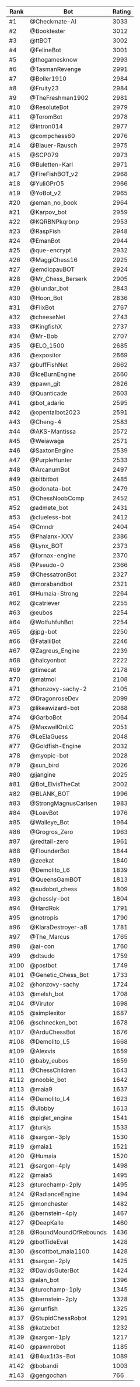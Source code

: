 Rank|Bot|Rating
---|---|---
#1|@Checkmate-AI|3033
#2|@Booktester|3012
#3|@ttBOT|3002
#4|@FelineBot|3001
#5|@thegamesknow|2993
#6|@TasmanRevenge|2991
#7|@Boller1910|2984
#8|@Fruity23|2984
#9|@TheFreshman1902|2981
#10|@ResoluteBot|2979
#11|@ToromBot|2978
#12|@Intron014|2977
#13|@compchess60|2976
#14|@Blauer-Rausch|2975
#15|@SCP079|2973
#16|@Buletten-Karl|2971
#17|@FireFishBOT_v2|2968
#18|@YuliGPrO5|2966
#19|@YoBot_v2|2965
#20|@eman_no_book|2964
#21|@Karpov_bot|2959
#22|@KQRBNPkqrbnp|2953
#23|@RaspFish|2948
#24|@EmanBot|2944
#25|@que-encrypt|2932
#26|@MaggiChess16|2925
#27|@emdicpauBOT|2924
#28|@Mr_Chess_Berserk|2905
#29|@blundar_bot|2843
#30|@Hoon_Bot|2836
#31|@FlixBot|2767
#32|@cheeseNet|2743
#33|@KingfishX|2737
#34|@Mr-Bob|2707
#35|@ELO_1500|2685
#36|@expositor|2669
#37|@buffFishNet|2662
#38|@IceBurnEngine|2660
#39|@pawn_git|2626
#40|@Quanticade|2603
#41|@bot_adario|2595
#42|@opentalbot2023|2591
#43|@Cheng-4|2583
#44|@AKS-Mantissa|2572
#45|@Weiawaga|2571
#46|@SaxtonEngine|2539
#47|@PurpleHunter|2533
#48|@ArcanumBot|2497
#49|@bitbitbot|2485
#50|@odonata-bot|2479
#51|@ChessNoobComp|2452
#52|@admete_bot|2431
#53|@clueless-bot|2412
#54|@Cmndr|2404
#55|@Phalanx-XXV|2386
#56|@Lynx_BOT|2373
#57|@fornax-engine|2370
#58|@Pseudo-0|2366
#59|@ChessatronBot|2327
#60|@morabandbot|2321
#61|@Humaia-Strong|2264
#62|@catriever|2255
#63|@eubos|2254
#64|@WolfuhfuhBot|2254
#65|@jpg-bot|2250
#66|@FataliiBot|2246
#67|@Zagreus_Engine|2239
#68|@halcyonbot|2222
#69|@timecat|2178
#70|@matmoi|2108
#71|@honzovy-sachy-2|2105
#72|@DragonroseDev|2099
#73|@likeawizard-bot|2088
#74|@GarboBot|2064
#75|@MaxwellOnLC|2051
#76|@LeElaGuess|2048
#77|@Goldfish-Engine|2032
#78|@myopic-bot|2028
#79|@sun_bird|2026
#80|@jangine|2025
#81|@Bot_ElvisTheCat|2002
#82|@BLANK_BOT|1996
#83|@StrongMagnusCarlsen|1983
#84|@LoevBot|1976
#85|@Walleye_Bot|1964
#86|@Grogros_Zero|1963
#87|@redtail-zero|1961
#88|@FlounderBot|1844
#89|@zeekat|1840
#90|@Demolito_L6|1839
#91|@QueensGamBOT|1813
#92|@sudobot_chess|1809
#93|@chessly-bot|1804
#94|@HardRok|1791
#95|@notropis|1790
#96|@KlaraDestroyer-aB|1781
#97|@The_Marcus|1765
#98|@ai-con|1760
#99|@dtsudo|1759
#100|@postbot|1749
#101|@Genetic_Chess_Bot|1733
#102|@honzovy-sachy|1724
#103|@melsh_bot|1708
#104|@Virutor|1698
#105|@simplexitor|1687
#106|@schnecken_bot|1678
#107|@ArduChessBot|1676
#108|@Demolito_L5|1668
#109|@Alexvis|1659
#110|@baby_eubos|1659
#111|@ChessChildren|1643
#112|@noobic_bot|1642
#113|@maia9|1637
#114|@Demolito_L4|1623
#115|@Jibbby|1613
#116|@piglet_engine|1541
#117|@turkjs|1533
#118|@sargon-3ply|1530
#119|@maia1|1521
#120|@Humaia|1520
#121|@sargon-4ply|1498
#122|@maia5|1495
#123|@turochamp-2ply|1495
#124|@RadianceEngine|1494
#125|@monchester|1482
#126|@bernstein-4ply|1467
#127|@DeepKalle|1460
#128|@RoundMoundOfRebounds|1436
#129|@botTideEval|1428
#130|@scottbot_maia1100|1428
#131|@sargon-2ply|1425
#132|@DavidsGuterBot|1424
#133|@alan_bot|1396
#134|@turochamp-1ply|1345
#135|@bernstein-2ply|1328
#136|@munfish|1325
#137|@StupidChessRobot|1291
#138|@katzebot|1232
#139|@sargon-1ply|1217
#140|@pawnrobot|1185
#141|@B4ux1t3s-Bot|1089
#142|@bobandi|1003
#143|@gengochan|766
